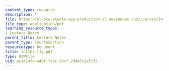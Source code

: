 ```yaml
---
content_type: resource
description: ''
file: https://ol-ocw-studio-app-production.s3.amazonaws.com/courses/24-951-introduction-to-syntax-fall-2003/ac1414fd44bffa8c24cf2d945c2ef135_ln11ho_lfg.pdf
file_type: application/pdf
learning_resource_types:
- Lecture Notes
parent_title: Lecture Notes
parent_type: CourseSection
resourcetype: Document
title: ln11ho_lfg.pdf
type: OCWFile
uid: ac1414fd-44bf-fa8c-24cf-2d945c2ef135
---
```

